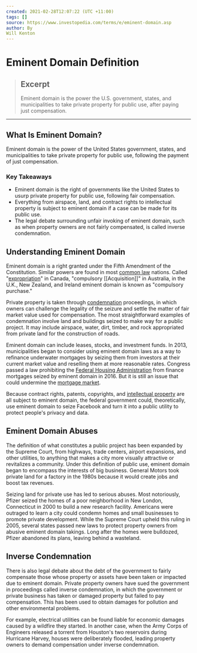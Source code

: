 ```yaml
---
created: 2021-02-28T12:07:22 (UTC +11:00)
tags: []
source: https://www.investopedia.com/terms/e/eminent-domain.asp
author: By
Will Kenton
---
```


# Eminent Domain Definition

> ## Excerpt
> Eminent domain is the power the U.S. government, states, and municipalities to take private property for public use, after paying just compensation.

---
## What Is Eminent Domain?

Eminent domain is the power of the United States government, states, and municipalities to take private property for public use, following the payment of just compensation.

### Key Takeaways

-   Eminent domain is the right of governments like the United States to usurp private property for public use, following fair compensation.
-   Everything from airspace, land, and contract rights to intellectual property is subject to eminent domain if a case can be made for its public use.
-   The legal debate surrounding unfair invoking of eminent domain, such as when property owners are not fairly compensated, is called inverse condemnation.

## Understanding Eminent Domain

Eminent domain is a right granted under the Fifth Amendment of the Constitution. Similar powers are found in most [common law](https://www.investopedia.com/terms/c/common-law.asp) nations. Called "[expropriation](https://www.investopedia.com/terms/e/expropriation.asp)" in Canada, "compulsory [[Acquisition]]" in Australia, in the U.K., New Zealand, and Ireland eminent domain is known as "compulsory purchase."

Private property is taken through [condemnation](https://www.investopedia.com/terms/c/condemnation.asp) proceedings, in which owners can challenge the legality of the seizure and settle the matter of fair market value used for compensation. The most straightforward examples of condemnation involve land and buildings seized to make way for a public project. It may include airspace, water, dirt, timber, and rock appropriated from private land for the construction of roads.

Eminent domain can include leases, stocks, and investment funds. In 2013, municipalities began to consider using eminent domain laws as a way to refinance underwater mortgages by seizing them from investors at their current market value and reselling them at more reasonable rates. Congress passed a law prohibiting the [Federal Housing Administration](https://www.investopedia.com/terms/f/federal-housing-administration.asp) from finance mortgages seized by eminent domain in 2016. But it is still an issue that could undermine the [mortgage market](https://www.investopedia.com/terms/p/primary_mortgage_market.asp).

Because contract rights, patents, copyrights, and [intellectual property](https://www.investopedia.com/terms/i/intellectualproperty.asp) are all subject to eminent domain, the federal government could, theoretically, use eminent domain to seize Facebook and turn it into a public utility to protect people's privacy and data.

## Eminent Domain Abuses

The definition of what constitutes a public project has been expanded by the Supreme Court, from highways, trade centers, airport expansions, and other utilities, to anything that makes a city more visually attractive or revitalizes a community. Under this definition of public use, eminent domain began to encompass the interests of big business. General Motors took private land for a factory in the 1980s because it would create jobs and boost tax revenues.

Seizing land for private use has led to serious abuses. Most notoriously, Pfizer seized the homes of a poor neighborhood in New London, Connecticut in 2000 to build a new research facility. Americans were outraged to learn a city could condemn homes and small businesses to promote private development. While the Supreme Court upheld this ruling in 2005, several states passed new laws to protect property owners from abusive eminent domain takings. Long after the homes were bulldozed, Pfizer abandoned its plans, leaving behind a wasteland.

## Inverse Condemnation

There is also legal debate about the debt of the government to fairly compensate those whose property or assets have been taken or impacted due to eminent domain. Private property owners have sued the government in proceedings called inverse condemnation, in which the government or private business has taken or damaged property but failed to pay compensation. This has been used to obtain damages for pollution and other environmental problems.

For example, electrical utilities can be found liable for economic damages caused by a wildfire they started. In another case, when the Army Corps of Engineers released a torrent from Houston's two reservoirs during Hurricane Harvey, houses were deliberately flooded, leading property owners to demand compensation under inverse condemnation.
